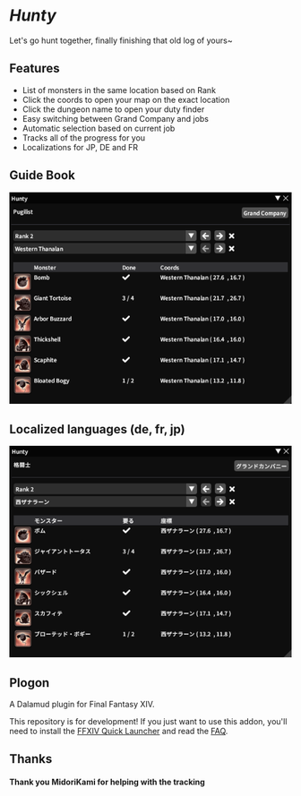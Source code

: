 # *Hunty*  

Let's go hunt together, finally finishing that old log of yours~

## Features  
+ List of monsters in the same location based on Rank
+ Click the coords to open your map on the exact location
+ Click the dungeon name to open your duty finder
+ Easy switching between Grand Company and jobs
+ Automatic selection based on current job
+ Tracks all of the progress for you
+ Localizations for JP, DE and FR

## Guide Book  
![Book](Hunty/images/hunty.png)

## Localized languages (de, fr, jp)  
![Japanese](Hunty/images/loc.png)

## Plogon

A Dalamud plugin for Final Fantasy XIV.

This repository is for development! If you just want to use this addon, you'll need to install the [FFXIV Quick Launcher](https://github.com/goatcorp/FFXIVQuickLauncher) and read the
[FAQ](https://goatcorp.github.io/faq/dalamud_troubleshooting.html#q-how-do-i-installenable-plugins).
  
  
## Thanks
#### Thank you MidoriKami for helping with the tracking
